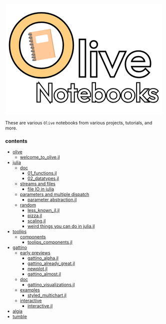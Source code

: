 <div align="center">
<img src="https://github.com/ChifiSource/image_dump/blob/main/olive/olivenbs.png?raw=true"></img>
</div>

These are various `Olive` notebooks from various projects, tutorials, and more.
### contents
- [olive](https://github.com/ChifiSource/OliveNotebooks.jl/blob/main/olive)
  - [welcome_to_olive.jl](https://github.com/ChifiSource/OliveNotebooks.jl/blob/main/olive/welcome_to_olive.jl)
- [julia](https://github.com/ChifiSource/OliveNotebooks.jl/blob/main/julia)
  - [doc](https://github.com/ChifiSource/OliveNotebooks.jl/blob/main/julia/doc)
    - [01_functions.jl](https://github.com/ChifiSource/OliveNotebooks.jl/blob/main/julia/doc/01_functions.jl)
    - [02_datatypes.jl](https://github.com/ChifiSource/OliveNotebooks.jl/blob/main/julia/doc/02_datatypes.jl)
  - [streams and files](https://github.com/ChifiSource/OliveNotebooks.jl/tree/main/julia/streams%20and%20files)
    - [file IO in julia](https://github.com/ChifiSource/OliveNotebooks.jl/blob/main/julia/streams%20and%20files/file%20IO%20in%20julia.jl)
  - [parameters and multiple dispatch](https://github.com/ChifiSource/OliveNotebooks.jl/tree/main/julia/parameters%20and%20multiple%20dispatch)
    - [parameter abstraction.jl](https://github.com/ChifiSource/OliveNotebooks.jl/blob/main/julia/parameters%20and%20multiple%20dispatch/parameter%20abstraction.jl)
  - [random](https://github.com/ChifiSource/OliveNotebooks.jl/blob/main/julia/random)
    - [less_known_jl.jl](https://github.com/ChifiSource/OliveNotebooks.jl/blob/main/julia/random/less_known_jl.jl)
    - [pizza.jl](https://github.com/ChifiSource/OliveNotebooks.jl/blob/main/julia/random/pizza.jl)
    - [scaling.jl](https://github.com/ChifiSource/OliveNotebooks.jl/blob/main/julia/random/scaling.jl)
    - [weird things you can do in julia.jl](https://github.com/ChifiSource/OliveNotebooks.jl/blob/main/julia/random/weird%20things%20you%20can%20do%20in%20julia.jl)
- [toolips](https://github.com/ChifiSource/OliveNotebooks.jl/blob/main/toolips)
  - [components](https://github.com/ChifiSource/OliveNotebooks.jl/blob/main/toolips/components)
    - [toolips_components.jl](https://github.com/ChifiSource/OliveNotebooks.jl/blob/main/toolips/components/toolips_components.jl)    
- [gattino](https://github.com/ChifiSource/OliveNotebooks.jl/blob/main/gattino)
  - [early previews](https://github.com/ChifiSource/OliveNotebooks.jl/blob/main/gattino/earlypreviews)
    - [gattino_alpha.jl](https://github.com/ChifiSource/OliveNotebooks.jl/blob/main/gattino/earlypreviews/gattino_alpha.jl)
    - [gattino_already_great.jl](https://github.com/ChifiSource/OliveNotebooks.jl/blob/main/gattino/earlypreviews/gattino_already_great.jl)
    - [newplot.jl](https://github.com/ChifiSource/OliveNotebooks.jl/blob/main/gattino/earlypreviews/newplot.jl)
    - [gattino_almost.jl](https://github.com/ChifiSource/OliveNotebooks.jl/blob/main/gattino/earlypreviews/gattino_almost.jl)
  - [doc](https://github.com/ChifiSource/OliveNotebooks.jl/blob/main/gattino/doc)
    - [gattino_visualizations.jl](https://github.com/ChifiSource/OliveNotebooks.jl/blob/main/gattino/doc/gattino_visualizations.jl)
  - [examples](https://github.com/ChifiSource/OliveNotebooks.jl/blob/main/gattino/examples)
    - [styled_multichart.jl](https://github.com/ChifiSource/OliveNotebooks.jl/blob/main/gattino/examples/styled_multichart.jl)
  - [interactive](https://github.com/ChifiSource/OliveNotebooks.jl/blob/main/gattino/interactive)
    - [interactive.jl](https://github.com/ChifiSource/OliveNotebooks.jl/blob/main/gattino/interactive/interactive.jl)
- [algia](https://github.com/ChifiSource/OliveNotebooks.jl/blob/main/algia)
- [tumble](https://github.com/ChifiSource/OliveNotebooks.jl/blob/main/tumble)
